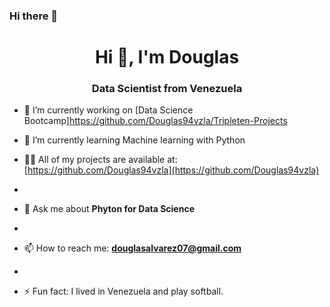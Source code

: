 ### Hi there 👋
 <h1 align="center">Hi 👋, I'm Douglas</h1>
<h3 align="center">Data Scientist from Venezuela</h3>

- 🔭 I’m currently working on [Data Science Bootcamp]https://github.com/Douglas94vzla/Tripleten-Projects

- 🌱 I’m currently learning Machine learning with Python
  
- 👨‍🏫 All of my projects are available at: [https://github.com/Douglas94vzla](https://github.com/Douglas94vzla)
- 
- 💬 Ask me about **Phyton for Data Science**
- 
- 📫 How to reach me: **douglasalvarez07@gmail.com**
- 
- ⚡ Fun fact: I lived in Venezuela and play softball.

